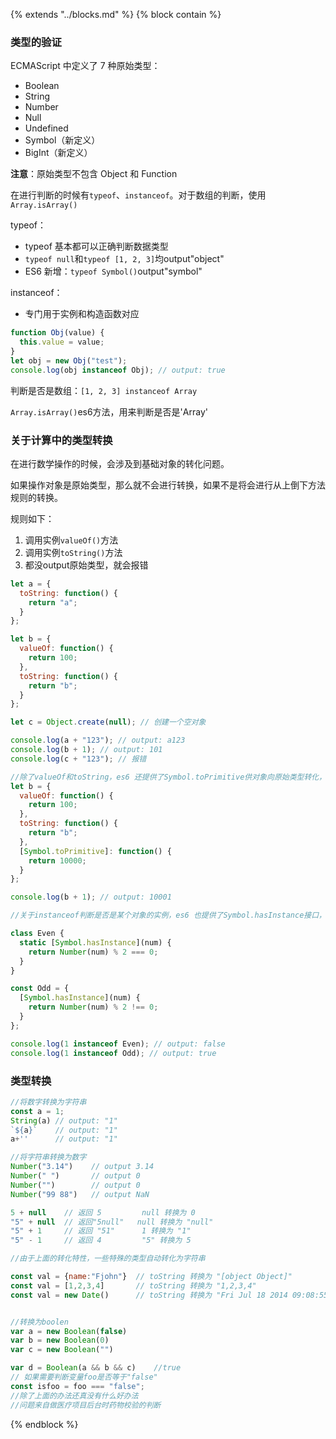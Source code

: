 {%  extends "../blocks.md"  %}
{%  block contain  %}

### 类型的验证

ECMAScript 中定义了 7 种原始类型：

- Boolean
- String
- Number
- Null
- Undefined
- Symbol（新定义）
- BigInt（新定义）

**注意**：原始类型不包含 Object 和 Function

在进行判断的时候有`typeof`、`instanceof`。对于数组的判断，使用`Array.isArray()`

typeof：

- typeof 基本都可以正确判断数据类型
- `typeof null`和`typeof [1, 2, 3]`均output"object"
- ES6 新增：`typeof Symbol()`output"symbol"

instanceof：

- 专门用于实例和构造函数对应

```javascript
function Obj(value) {
  this.value = value;
}
let obj = new Obj("test");
console.log(obj instanceof Obj); // output: true
```

判断是否是数组：`[1, 2, 3] instanceof Array`

`Array.isArray()`es6方法，用来判断是否是'Array' 



### 关于计算中的类型转换

在进行数学操作的时候，会涉及到基础对象的转化问题。

如果操作对象是原始类型，那么就不会进行转换，如果不是将会进行从上倒下方法规则的转换。

规则如下：

1. 调用实例`valueOf()`方法
2. 调用实例`toString()`方法
3. 都没output原始类型，就会报错

```javascript
let a = {
  toString: function() {
    return "a";
  }
};

let b = {
  valueOf: function() {
    return 100;
  },
  toString: function() {
    return "b";
  }
};

let c = Object.create(null); // 创建一个空对象

console.log(a + "123"); // output: a123
console.log(b + 1); // output: 101
console.log(c + "123"); // 报错

//除了valueOf和toString，es6 还提供了Symbol.toPrimitive供对象向原始类型转化，并且它的优先级最高
let b = {
  valueOf: function() {
    return 100;
  },
  toString: function() {
    return "b";
  },
  [Symbol.toPrimitive]: function() {
    return 10000;
  }
};

console.log(b + 1); // output: 10001

//关于instanceof判断是否是某个对象的实例，es6 也提供了Symbol.hasInstance接口，代码如下：

class Even {
  static [Symbol.hasInstance](num) {
    return Number(num) % 2 === 0;
  }
}

const Odd = {
  [Symbol.hasInstance](num) {
    return Number(num) % 2 !== 0;
  }
};

console.log(1 instanceof Even); // output: false
console.log(1 instanceof Odd); // output: true
```

### 类型转换

```javascript
//将数字转换为字符串
const a = 1;
String(a) // output: "1"
`${a}`    // output: "1"
a+''      // output: "1"

//将字符串转换为数字
Number("3.14")    // output 3.14
Number(" ")       // output 0
Number("")        // output 0
Number("99 88")   // output NaN

5 + null    // 返回 5         null 转换为 0
"5" + null  // 返回"5null"   null 转换为 "null"
"5" + 1     // 返回 "51"      1 转换为 "1" 
"5" - 1     // 返回 4         "5" 转换为 5

//由于上面的转化特性，一些特殊的类型自动转化为字符串

const val = {name:"Fjohn"}  // toString 转换为 "[object Object]"
const val = [1,2,3,4]       // toString 转换为 "1,2,3,4"
const val = new Date()      // toString 转换为 "Fri Jul 18 2014 09:08:55 GMT+0200"


//转换为boolen
var a = new Boolean(false)
var b = new Boolean(0)
var c = new Boolean("")

var d = Boolean(a && b && c)    //true
// 如果需要判断变量foo是否等于"false"
const isfoo = foo === "false";
//除了上面的办法还真没有什么好办法
//问题来自做医疗项目后台时药物校验的判断

```



{%  endblock   %}